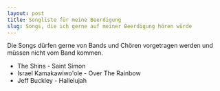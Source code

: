 ```yaml
---
layout: post
title: Songliste für meine Beerdigung
slug: Songs, die ich gerne auf meiner Beerdigung hören würde
---
```


Die Songs dürfen gerne von Bands und Chören vorgetragen werden und müssen nicht vom Band kommen.

* The Shins - Saint Simon
* Israel Kamakawiwo'ole - Over The Rainbow
* Jeff Buckley - Hallelujah
